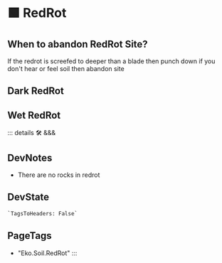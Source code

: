 # 🟩  <eko>RedRot</eko>

## When to abandon RedRot Site?

If the redrot is screefed to deeper than a blade then punch down if you don't hear or feel soil then abandon site

## Dark RedRot

## Wet RedRot

::: details 🛠 <dev>&&&</dev>

## DevNotes

- There are no rocks in redrot

## DevState

```py
`TagsToHeaders: False`
```

<h2>PageTags</h2>

- "Eko.Soil.RedRot"
:::
